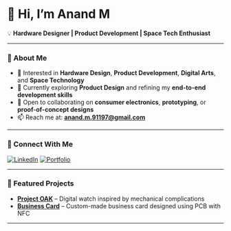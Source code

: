 # 👋 Hi, I’m Anand M

💡 **Hardware Designer | Product Development | Space Tech Enthusiast**

---

### 🚀 About Me
- 👀 Interested in **Hardware Design**, **Product Development**, **Digital Arts**, and **Space Technology**
- 🌱 Currently exploring **Product Design** and refining my **end-to-end development skills**
- 💞️ Open to collaborating on **consumer electronics**, **prototyping**, or **proof-of-concept designs**
- 📫 Reach me at: **[anand.m.91197@gmail.com](mailto:anand.m.91197@gmail.com)**  

---

### 🔗 Connect With Me
[![LinkedIn](https://img.shields.io/badge/LinkedIn-0A66C2?logo=linkedin&logoColor=white)](https://www.linkedin.com/in/anand-m-01010101/)
[![Portfolio](https://img.shields.io/badge/Portfolio-000000?logo=About.me&logoColor=white)](https://anand.ispaceai.tech/)

---

### 📂 Featured Projects
- [**Project OAK**](https://github.com/0101shift/Project_OAK.git) – Digital watch inspired by mechanical complications  
- [**Business Card**](https://github.com/0101shift/Business_Card_AI.git) – Custom-made business card designed using PCB with NFC  

---
